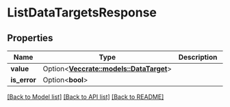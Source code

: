 # ListDataTargetsResponse

## Properties

Name | Type | Description | Notes
------------ | ------------- | ------------- | -------------
**value** | Option<[**Vec<crate::models::DataTarget>**](DataTarget.md)> |  | [optional]
**is_error** | Option<**bool**> |  | [optional]

[[Back to Model list]](../README.md#documentation-for-models) [[Back to API list]](../README.md#documentation-for-api-endpoints) [[Back to README]](../README.md)


